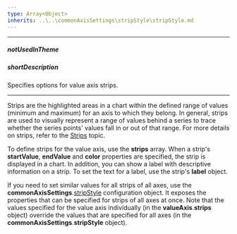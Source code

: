 ```yaml
---
type: Array<Object>
inherits: ..\..\commonAxisSettings\stripStyle\stripStyle.md
---
```

---
##### notUsedInTheme

##### shortDescription
Specifies options for value axis strips.

---
Strips are the highlighted areas in a chart within the defined range of values (minimum and maximum) for an axis to which they belong. In general, strips are used to visually represent a range of values behind a series to trace whether the series points' values fall in or out of that range. For more details on strips, refer to the [Strips](/concepts/05%20Widgets/PolarChart/10%20Visual%20Elements/100%20Strips.md '/Documentation/Guide/Widgets/PolarChart/Visual_Elements/#Strips') topic.

To define strips for the value axis, use the **strips** array. When a strip's **startValue**, **endValue** and **color** properties are specified, the strip is displayed in a chart. In addition, you can show a label with descriptive information on a strip. To set the text for a label, use the strip's **label** object.

If you need to set similar values for all strips of all axes, use the **commonAxisSettings**.[stripStyle](/api-reference/20%20Data%20Visualization%20Widgets/dxPolarChart/1%20Configuration/commonAxisSettings/stripStyle '/Documentation/ApiReference/Data_Visualization_Widgets/dxPolarChart/Configuration/commonAxisSettings/stripStyle/') configuration object. It exposes the properties that can be specified for strips of all axes at once. Note that the values specified for the value axis individually (in the **valueAxis**.**strips** object) override the values that are specified for all axes (in the **commonAxisSettings**.**stripStyle** object).